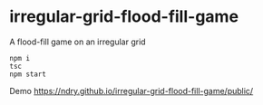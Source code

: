 # irregular-grid-flood-fill-game

A flood-fill game on an irregular grid

```
npm i
tsc
npm start
```

Demo https://ndry.github.io/irregular-grid-flood-fill-game/public/